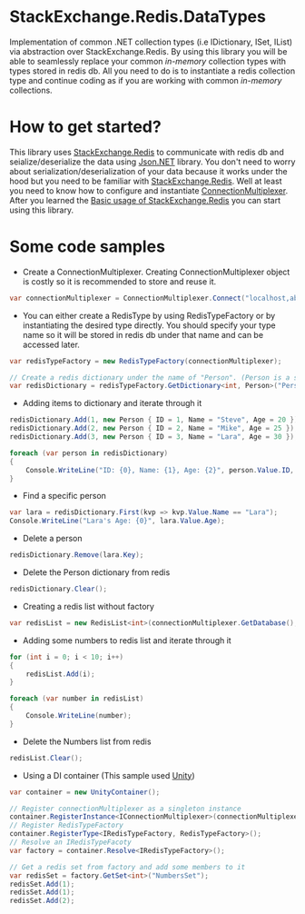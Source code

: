 # StackExchange.Redis.DataTypes
Implementation of common .NET collection types (i.e IDictionary, ISet, IList) via abstraction over StackExchange.Redis. By using this library you will be able to seamlessly replace your common *in-memory* collection types with types stored in redis db. All you need to do is to instantiate a redis collection type and continue coding as if you are working with common *in-memory* collections.
# How to get started?
This library uses [StackExchange.Redis](https://github.com/StackExchange/StackExchange.Redis) to communicate with redis db and seialize/deserialize the data using [Json.NET](https://github.com/JamesNK/Newtonsoft.Json) library. You don't need to worry about serialization/deserialization of your data because it works under the hood but you need to be familiar with [StackExchange.Redis](https://github.com/StackExchange/StackExchange.Redis). Well at least you need to know how to configure and instantiate [ConnectionMultiplexer](https://github.com/StackExchange/StackExchange.Redis/blob/master/Docs/Basics.md). After you learned the [Basic usage of StackExchange.Redis](https://github.com/StackExchange/StackExchange.Redis/blob/master/Docs/Basics.md) you can start using this library.
# Some code samples

* Create a ConnectionMultiplexer. Creating ConnectionMultiplexer object is costly so it is recommended to store and reuse it.

```C#
var connectionMultiplexer = ConnectionMultiplexer.Connect("localhost,abortConnect=false"); // replace localhost with your redis db address
```

* You can either create a RedisType by using RedisTypeFactory or by instantiating the desired type directly. You should specify your type name so it will be stored in redis db under that name and can be accessed later.

```C#
var redisTypeFactory = new RedisTypeFactory(connectionMultiplexer);

// Create a redis dictionary under the name of "Person". (Person is a sample class with three fields (ID, Name, Age))
var redisDictionary = redisTypeFactory.GetDictionary<int, Person>("Person");
```

* Adding items to dictionary and iterate through it

```C#
redisDictionary.Add(1, new Person { ID = 1, Name = "Steve", Age = 20 });
redisDictionary.Add(2, new Person { ID = 2, Name = "Mike", Age = 25 });
redisDictionary.Add(3, new Person { ID = 3, Name = "Lara", Age = 30 });

foreach (var person in redisDictionary)
{
	Console.WriteLine("ID: {0}, Name: {1}, Age: {2}", person.Value.ID, person.Value.Name, person.Value.Age);
}
```

* Find a specific person

```C#
var lara = redisDictionary.First(kvp => kvp.Value.Name == "Lara");
Console.WriteLine("Lara's Age: {0}", lara.Value.Age);
```

* Delete a person

```C#
redisDictionary.Remove(lara.Key);
```

* Delete the Person dictionary from redis

```C#
redisDictionary.Clear();
```

* Creating a redis list without factory

```C#
var redisList = new RedisList<int>(connectionMultiplexer.GetDatabase(), "Numbers");
```

* Adding some numbers to redis list and iterate through it

```C#
for (int i = 0; i < 10; i++)
{
	redisList.Add(i);
}

foreach (var number in redisList)
{
	Console.WriteLine(number);
}
```

* Delete the Numbers list from redis

```C#
redisList.Clear();
```

* Using a DI container (This sample used [Unity](https://github.com/unitycontainer/unity))

```C#
var container = new UnityContainer();

// Register connectionMultiplexer as a singleton instance
container.RegisterInstance<IConnectionMultiplexer>(connectionMultiplexer);
// Register RedisTypeFactory
container.RegisterType<IRedisTypeFactory, RedisTypeFactory>();
// Resolve an IRedisTypeFacoty
var factory = container.Resolve<IRedisTypeFactory>();

// Get a redis set from factory and add some members to it
var redisSet = factory.GetSet<int>("NumbersSet");
redisSet.Add(1);
redisSet.Add(1);
redisSet.Add(2);
```

